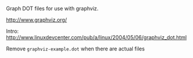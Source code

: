 Graph DOT files for use with graphviz.

http://www.graphviz.org/

Intro: http://www.linuxdevcenter.com/pub/a/linux/2004/05/06/graphviz_dot.html

Remove `graphviz-example.dot` when there are actual files
